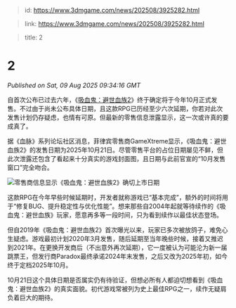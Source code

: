 > id: https://www.3dmgame.com/news/202508/3925282.html

> link: https://www.3dmgame.com/news/202508/3925282.html

> title: 2

# 2
_Published on Sat, 09 Aug 2025 09:34:16 GMT_

自首次公布已过去六年，《[吸血鬼：避世血族2](https://www.3dmgame.com/games/vampiretmb2/)》终于确定将于今年10月正式发售。不过由于尚未公布具体日期，且这款RPG已历经至少六次延期，你若对此次发售计划仍存疑虑，也情有可原。但最新的零售信息泄露显示，这一次或许真的要成真了。

据《血脉》系列论坛社区消息，菲律宾零售商GameXtreme显示，《吸血鬼：避世血族2》的发售日期为2025年10月21日。尽管零售平台的占位日期屡见不鲜，但此次泄露还包含了看起来十分真实的游戏封面图，且日期与此前官宣的“10月发售窗口”完全吻合。

![零售商信息显示《吸血鬼：避世血族2》确切上市日期](https://img.3dmgame.com/uploads/images/news/20250809/1754722621_172138.jpg)

这款RPG在今年早些时候延期时，开发者就称游戏已“基本完成”，额外的时间将用于“修复BUG、提升稳定性与优化性能”。想来那些自2004年起就等待续作的《吸血鬼：避世血族》玩家，愿意再多等一段时间，只为看到续作以最佳状态登场。

但自2019年《吸血鬼：避世血族2》首次曝光以来，玩家已多次被放鸽子，难免心生疑虑。游戏最初计划2020年3月发售，随后延期至当年晚些时候，接着又推迟到2021年。在更换开发商后（不出意外再次延期），它一度被认为可能沦为新一届跳票王，但发行商Paradox最终承诺2024年末发售，之后又改为2025年初，如今终于定档2025年10月。

10月21日这个具体日期是否属实仍有待验证，但想必所有人都迫切想看到《吸血鬼：避世血族2》的真实面貌。初代游戏常被列为史上最佳RPG之一，续作无疑肩负着巨大的期待。
